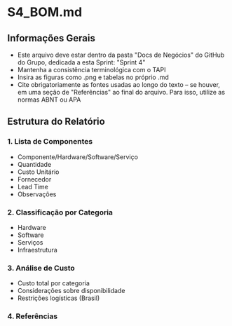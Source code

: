 # S4_BOM.md

## Informações Gerais
- Este arquivo deve estar dentro da pasta "Docs de Negócios" do GitHub do Grupo, dedicada a esta Sprint: "Sprint 4"
- Mantenha a consistência terminológica com o TAPI
- Insira as figuras como .png e tabelas no próprio .md
- Cite obrigatoriamente as fontes usadas ao longo do texto – se houver, em uma seção de "Referências" ao final do arquivo. Para isso, utilize as normas ABNT ou APA

## Estrutura do Relatório

### 1. Lista de Componentes
- Componente/Hardware/Software/Serviço
- Quantidade
- Custo Unitário
- Fornecedor
- Lead Time
- Observações

### 2. Classificação por Categoria
- Hardware
- Software
- Serviços
- Infraestrutura

### 3. Análise de Custo
- Custo total por categoria
- Considerações sobre disponibilidade
- Restrições logísticas (Brasil)

### 4. Referências